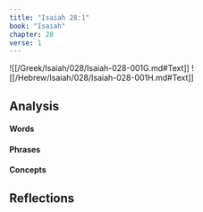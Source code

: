 ```yaml
---
title: "Isaiah 28:1"
book: "Isaiah"
chapter: 28
verse: 1
---
```

![[/Greek/Isaiah/028/Isaiah-028-001G.md#Text]]
![[/Hebrew/Isaiah/028/Isaiah-028-001H.md#Text]]

## Analysis

#### Words

#### Phrases

#### Concepts

## Reflections
